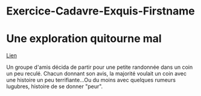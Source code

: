 # Exercice-Cadavre-Exquis-Firstname
# Une exploration quitourne mal
[Lien](https://m.media-amazon.com/images/I/31ZMME7yBQL._AC_.jpg)

Un groupe d'amis décida de partir pour une petite randonnée dans un coin un peu reculé. Chacun donnant son avis, la majorité voulait un coin avec une histoire un peu terrifiante...Ou du moins avec quelques rumeurs lugubres, histoire de se donner "peur".
